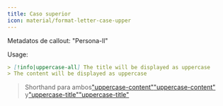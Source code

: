 ```yaml
---
title: Caso superior
icon: material/format-letter-case-upper
---
```


Metadatos de callout: "Persona-ll"

Usage:

```md
> [!info|uppercase-all] The title will be displayed as uppercase
> The content will be displayed as uppercase
```
> Shorthand para ambos["uppercase-content"](../content-styling/page-4.md)["uppercase-content"](../content-styling/page-4.md)
> y["uppercase-title"](../title-styling/page-14.md)["uppercase-title"](../title-styling/page-14.md)

